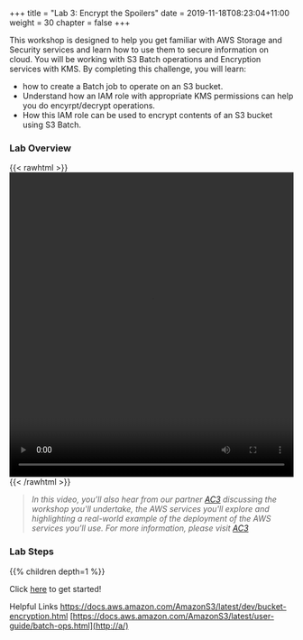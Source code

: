 +++
title = "Lab 3: Encrypt the Spoilers"
date = 2019-11-18T08:23:04+11:00
weight = 30
chapter = false
+++

This workshop is designed to help you get familiar with AWS Storage and Security services  and learn how to use them to secure information on cloud. You will be working with S3 Batch operations and Encryption services with KMS. By completing this challenge, you will learn:
* how to create a Batch job to operate on an S3 bucket. 
* Understand how an IAM role with appropriate KMS permissions can help you do encyrpt/decrypt operations.
* How this IAM role can be used to encrypt contents of an S3 bucket using S3 Batch. 

### Lab Overview

{{< rawhtml >}}
<video width="100%" height="540" controls>s
  <source src="https://apj-security-workshop.s3-ap-southeast-2.amazonaws.com/q4/lab3-intro-ac3.mp4" type="video/mp4">
  Your browser doesn't support video.
</video>
{{< /rawhtml >}}

>  *In this video, you’ll also hear from our partner [AC3](https://a.mzn.cloud/jam-ac3) discussing the workshop you'll undertake, the AWS services you'll explore and highlighting a real-world example of the deployment of the AWS services you’ll use. For more information, please visit [AC3](https://a.mzn.cloud/jam-ac3)*

### Lab Steps
{{% children depth=1 %}}

Click [here](./module3/setup.html) to get started!




Helpful Links
https://docs.aws.amazon.com/AmazonS3/latest/dev/bucket-encryption.html
[https://docs.aws.amazon.com/AmazonS3/latest/user-guide/batch-ops.html](http://a/)
